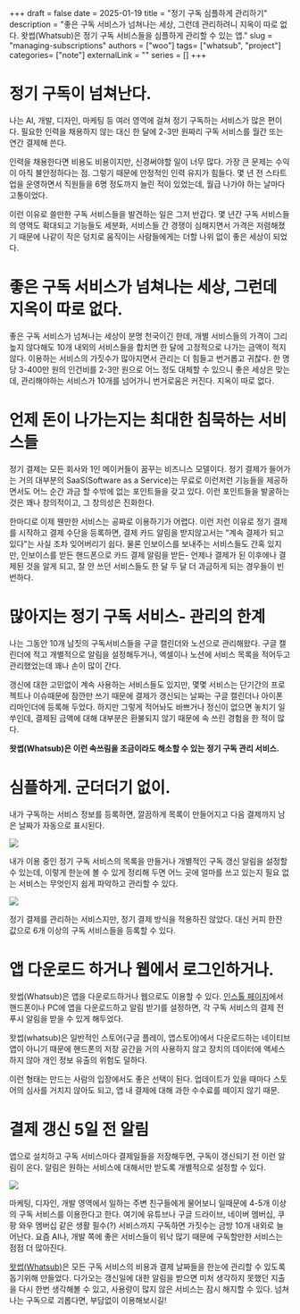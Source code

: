 +++ 
draft = false
date = 2025-01-19
title = "정기 구독 심플하게 관리하기"
description = "좋은 구독 서비스가 넘쳐나는 세상, 그런데 관리하려니 지옥이 따로 없다. 왓썹(Whatsub)은 정기 구독 서비스들을 심플하게 관리할 수 있는 앱."
slug = "managing-subscriptions"
authors = ["woo"]
tags= ["whatsub", "project"]
categories= ["note"]
externalLink = ""
series = []
+++

# 정기 구독이 넘쳐난다.
나는 AI, 개발, 디자인, 마케팅 등 여러 영역에 걸쳐 정기 구독하는 서비스가 많은 편이다. 필요한 인력을 채용하지 않는 대신 한 달에 2-3만 원짜리 구독 서비스를 월간 또는 연간 결제해 쓴다.

인력을 채용한다면 비용도 비용이지만, 신경써야할 일이 너무 많다. 가장 큰 문제는 수익이 아직 불안정하다는 점. 그렇기 때문에 안정적인 인력 유지가 힘들다. 몇 년 전 스타트업을 운영하면서 직원들을 6명 정도까지 늘린 적이 있었는데, 월급 나가야 하는 날마다 고통이었다. 

이런 이유로 쓸만한 구독 서비스들을 발견하는 일은 그저 반갑다. 몇 년간 구독 서비스들의 영역도 확대되고 기능들도 세분화, 서비스들 간 경쟁이 심해지면서 가격은 저렴해졌기 때문에 나같이 작은 덩치로 움직이는 사람들에게는 더할 나위 없이 좋은 세상이 되었다. 

# 좋은 구독 서비스가 넘쳐나는 세상, 그런데 지옥이 따로 없다.
좋은 구독 서비스가 넘쳐나는 세상이 분명 천국이긴 한데, 개별 서비스들의 가격이 그리 높지 않다해도 10개 내외의 서비스들을 합치면 한 달에 고정적으로 나가는 금액이 적지 않다. 이용하는 서비스의 가짓수가 많아지면서 관리는 더 힘들고 번거롭고 귀찮다. 한 명당 3-400만 원의 인건비를 2-3만 원으로 어느 정도 대체할 수 있으니 좋은 세상은 맞는데, 관리해야하는 서비스가 10개를 넘어가니 번거로움은 커진다. 지옥이 따로 없다. 

# 언제 돈이 나가는지는 최대한 침묵하는 서비스들
정기 결제는 모든 회사와 1인 메이커들이 꿈꾸는 비즈니스 모델이다. 정기 결제가 들어가는 거의 대부분의 SaaS(Software as a Service)는 무료로 이런저런 기능들을 제공하면서도 어느 순간 과금 할 수밖에 없는 포인트들을 갖고 있다. 이런 포인트들을 발굴하는 것은 꽤나 창의적이고, 그 창의성은 진화한다. 

한마디로 이제 웬만한 서비스는 공짜로 이용하기가 어렵다. 이런 저런 이유로 정기 결제를 시작하고 결제 수단을 등록하면, 결제 카드 알림을 받지않고서는 "계속 결제가 되고 있다"는 사실 조차 잊어버리기 쉽다. 물론 인보이스를 보내주는 서비스들도 간혹 있지만, 인보이스를 받든 핸드폰으로 카드 결제 알림을 받든- 언제나 결제가 된 이후에나 결제된 것을 알게 되고, 잘 안 쓰던 서비스들도 한 달 두 달 더 과금하게 되는 경우들이 빈번하다. 

# 많아지는 정기 구독 서비스- 관리의 한계
나는 그동안 10개 남짓의 구독서비스들을 구글 캘린더와 노션으로 관리해왔다. 구글 캘린더에 적고 개별적으로 알림을 설정해두거나, 엑셀이나 노션에 서비스 목록을 적어두고 관리했었는데 꽤나 손이 많이 간다. 

갱신에 대한 고민없이 계속 사용하는 서비스들도 있지만, 몇몇 서비스는 단기간의 프로젝트나 이슈때문에 잠깐만 쓰기 때문에 결제가 갱신되는 날짜는 구글 캘린더나 아이폰 리마인더에 등록해 두었다. 하지만 그렇게 적어놔도 바쁘거나 정신이 없으면 놓치기 일쑤인데, 결제된 금액에 대해 대부분은 환불되지 않기 때문에 속 쓰린 경험을 한 적이 많다. 

**왓썹(Whatsub)은 이런 속쓰림을 조금이라도 해소할 수 있는 정기 구독 관리 서비스.**

# 심플하게. 군더더기 없이.  
내가 구독하는 서비스 정보를 등록하면, 깔끔하게 목록이 만들어지고 다음 결제까지 남은 날짜가 자동으로 표시된다. 

![](/images/whatsub-product.png)

내가 이용 중인 정기 구독 서비스의 목록을 만들거나 개별적인 구독 갱신 알림을 설정할 수 있는데, 이렇게 한눈에 볼 수 있게 정리해 두면 어느 곳에 얼마를 쓰고 있는지 필요 없는 서비스는 무엇인지 쉽게 파악하고 관리할 수 있다. 

![](/images/whatsub-product2.png)

정기 결제를 관리하는 서비스지만, 정기 결제 방식을 적용하진 않았다. 대신 커피 한잔 값으로 6개 이상의 구독 서비스들을 등록할 수 있다.

# 앱 다운로드 하거나 웹에서 로그인하거나.
왓썹(Whatsub)은 앱을 다운로드하거나 웹으로도 이용할 수 있다. [인스톨 페이지](https://install.page/whatsub)에서 핸드폰이나 PC에 앱을 다운로드하고 알림 받기를 설정하면, 각 구독 서비스의 결제 전 푸시 알림을 받을 수 있게 해두었다.

왓썹(whatsub)은 일반적인 스토어(구글 플레이, 앱스토어)에서 다운로드하는 네이티브 앱이 아니기 때문에 핸드폰의 저장 공간을 거의 사용하지 않고 장치의 데이터에 액세스 하지 않아 개인 정보 유출의 위험도 덜하다. 

이런 형태는 만드는 사람의 입장에서도 좋은 선택이 된다. 업데이트가 있을 때마다 스토어의 심사를 거치지 않아도 되고, 앱 내 결제에 대해 과한 수수료를 떼이지 않기 때문.

# 결제 갱신 5일 전 알림
앱으로 설치하고 구독 서비스마다 결제일들을 저장해두면, 구독이 갱신되기 전 이런 알림이 온다. 알림은 원하는 서비스에 대해서만 받도록 개별적으로 설정할 수 있다.

![](/images/whatsub_product3.png)

마케팅, 디자인, 개발 영역에서 일하는 주변 친구들에게 물어보니 일때문에 4-5개 이상의 구독 서비스를 이용한다고 한다. 여기에 유튜브나 구글 드라이브, 네이버 멤버십, 쿠팡 와우 멤버십 같은 생활 필수(?) 서비스까지 구독하면 가짓수는 금방 10개 내외로 늘어난다. 요즘 AI나, 개발 쪽에 좋은 서비스들이 워낙 많기 때문에 구독할만한 서비스는 점점 더 많아진다.

[왓썹(Whatsub)](https://whatsub.xyz)은 모든 구독 서비스의 비용과 결제 날짜들을 한눈에 관리할 수 있도록 돕기위해 만들었다. 다가오는 갱신일에 대한 알림을 받으면 미처 생각하지 못했던 지출을 다시 한번 생각해볼 수 있고, 사용량이 많지 않은 서비스는 잠시 해지할 수 있다. 넘쳐나는 구독으로 괴롭다면, 부담없이 이용해보시길! 

